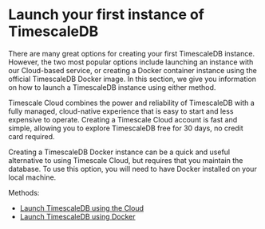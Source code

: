 # Launch your first instance of TimescaleDB

There are many great options for creating your first TimescaleDB instance. However, the two most popular options include launching an instance with our Cloud-based service, or creating a Docker container instance using the official TimescaleDB Docker image. In this section, we give you information on how to launch a TimescaleDB instance using either method.

Timescale Cloud combines the power and reliability of TimescaleDB with a fully managed, cloud-native experience that is easy to start and less expensive to operate. Creating a Timescale Cloud account is fast and simple, allowing you to explore TimescaleDB free for 30 days, no credit card required.

Creating a TimescaleDB Docker instance can be a quick and useful alternative to using Timescale Cloud, but requires that you maintain the database. To use this option, you will need to have Docker installed on your local machine. 


Methods:
* [Launch TimescaleDB using the Cloud][launch-timescaledb-cloud]
* [Launch TimescaleDB using Docker][launch-timescaledb-docker]

[launch-timescaledb-cloud]: /getting-started/launch-timescaledb/launch-timescaledb-cloud/
[launch-timescaledb-docker]: /getting-started/launch-timescaledb/launch-timescaledb-docker/